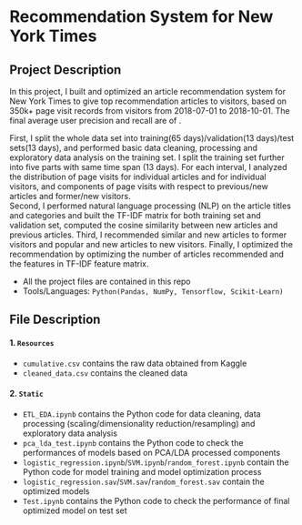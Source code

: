 
# Recommendation System for New York Times

## Project Description

In this project, I built and optimized an article recommendation system for New York Times to give top recommendation articles to visitors, based on 350k+ page visit records from visitors from 2018-07-01 to 2018-10-01. The final average user precision and recall are of .

First, I split the whole data set into training(65 days)/validation(13 days)/test sets(13 days), and performed basic data cleaning, processing and exploratory data analysis on the training set. I split the training set further into five parts with same time span (13 days). For each interval, I analyzed the distribution of page visits for individual articles and for individual visitors, and components of page visits with respect to previous/new articles and former/new visitors.  <br/>
Second, I performed natural language processing (NLP) on the article titles and categories and built the TF-IDF matrix for both training set and validation set, computed the cosine similarity between new articles and previous articles.
Third, I recommended similar and new articles to former visitors and popular and new articles to new visitors. 
Finally, I optimized the recommendation by optimizing the number of articles recommended and the features in TF-IDF feature matrix. 


* All the project files are contained in this repo
* Tools/Languages: `Python(Pandas, NumPy, Tensorflow, Scikit-Learn)`



## File Description

#### 1. `Resources`

* `cumulative.csv` contains the raw data obtained from Kaggle
* `cleaned_data.csv` contains the cleaned data


#### 2. `Static`
* `ETL_EDA.ipynb` contains the Python code for data cleaning, data processing (scaling/dimensionality reduction/resampling) and exploratory data analysis
* `pca_lda_test.ipynb` contains the Python code to check the performances of models based on PCA/LDA processed components
* `logistic_regression.ipynb`/`SVM.ipynb`/`random_forest.ipynb` contain the Python code for model training and model optimization process
* `logistic_regression.sav`/`SVM.sav`/`random_forest.sav` contain the optimized models
* `Test.ipynb` contains the Python code to check the performance of final optimized model on test set





